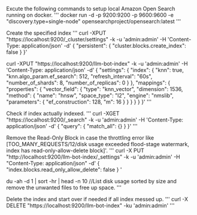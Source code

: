 Excute the following commands to setup local Amazon Open Search running on docker.
'''
docker run -d -p 9200:9200 -p 9600:9600 -e "discovery.type=single-node" opensearchproject/opensearch:latest
'''

Create the specified index
'''
curl -XPUT "https://localhost:9200/_cluster/settings" -k -u 'admin:admin' -H 'Content-Type: application/json' -d'
{
    "persistent": {
        "cluster.blocks.create_index": false
    }
}'

curl -XPUT "https://localhost:9200/llm-bot-index" -k -u 'admin:admin' -H 'Content-Type: application/json' -d'
{
  "settings": {
    "index": {
      "knn": true,
      "knn.algo_param.ef_search": 512,
      "refresh_interval": "60s",
      "number_of_shards": 8,
      "number_of_replicas": 0
    }
  },
  "mappings": {
    "properties": {
      "vector_field": {
        "type": "knn_vector",
        "dimension": 1536,
        "method": {
          "name": "hnsw",
          "space_type": "l2",
          "engine": "nmslib",
          "parameters": {
            "ef_construction": 128,
            "m": 16
          }
        }
      }
    }
  }
}'
'''

Check if index actually indexed.
'''
curl -XGET "https://localhost:9200/_search" -k -u 'admin:admin' -H 'Content-Type: application/json' -d'
{
  "query": {
    "match_all": {}
  }
}'
'''

Remove the Read-Only Block in case the throttling error like [TOO_MANY_REQUESTS/12/disk usage exceeded flood-stage watermark, index has read-only-allow-delete block]'.
'''
curl -X PUT "http://localhost:9200/llm-bot-index/_settings" -k -u 'admin:admin' -H "Content-Type: application/json" -d'
{
  "index.blocks.read_only_allow_delete": false
}
'

du -ah -d 1 | sort -hr | head -n 10 //List disk usage sorted by size and remove the unwanted files to free up space.
'''

Delete the index and start over if needed if all index messed up.
'''
curl -X DELETE "https://localhost:9200/llm-bot-index" -ku 'admin:admin'
'''

